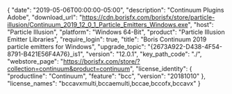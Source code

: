{
  "date": "2019-05-06T00:00:00-05:00",
  "description": "Continuum Plugins Adobe",
  "download_url": "https://cdn.borisfx.com/borisfx/store/particle-illusion/Continuum_2019_12_0_1_Particle_Emitters_Windows.exe",
  "host": "Particle Illusion",
  "platform": "Windows 64-Bit",
  "product": "Particle Illusion Emitter Libraries",
  "require_login": true,
  "title": "Boris Continuum 2019 particle emitters for Windows",
  "upgrade_topic": "{2673A922-D438-4F54-8791-B421E56F4A76}_is1",
  "version": "12.0.1",
  "key_path_code": "./",
  "webstore_page": "https://borisfx.com/store/?collection=continuum&product=continuum",
  "license_identity": {
    "productline": "Continuum",
    "feature": "bcc",
    "version": "20181010"
  },
  "license_names": "bccavxmulti,bccaemulti,bccae,bccofx,bccavx"
}
